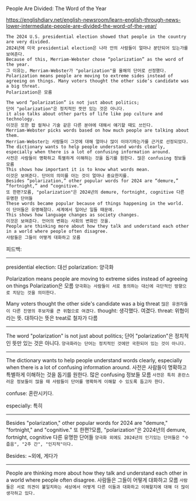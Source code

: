 People Are Divided: The Word of the Year

https://englishdiary.net/english-newsroom/learn-english-through-news-lower-intermediate-people-are-divided-the-word-of-the-year/

```
The 2024 U.S. presidential election showed that people in the country are very divided.
2024년에 미국 presidential election은 나라 안의 사람들이 얼마나 분단되어 있는가를 보여준다.
Because of this, Merriam-Webster chose “polarization” as the word of the year. 
그 이유는, Merriam-Webster가 "polarization"을 올해의 단어로 선정했다.
Polarization means people are moving to extreme sides instead of agreeing on things. Many voters thought the other side’s candidate was a big threat.
Polarization은 모름

The word “polarization” is not just about politics;
단어 "polarization"은 정치적인 뜻만 있는 것은 아니다.
it also talks about other parts of life like pop culture and technology.
이것은 또한 팝 컬쳐나 기술 같은 다른 분야에 대해서 얘기할 때도 쓰인다.
Merriam-Webster picks words based on how much people are talking about them.
Merriam-Webster는 사람들이 그것에 대해 얼마나 많이 이야기하는가를 근거로 선정되었다.
The dictionary wants to help people understand words clearly, especially when there is a lot of confusing information around.
사전은 사람들이 명확하고 특별하게 이해하는 것을 돕기를 원한다. 많은 confusing 정보들 모름
This shows how important it is to know what words mean.
이것은 보여준다. 단어의 의미를 아는 것이 얼마나 중요한지를.
Besides “polarization,” other popular words for 2024 are “demure,” “fortnight,” and “cognitive.”
또 한편?모름, "polarization"은 2024년의 demure, fortnight, cognitive 다른 유명한 단어들
These words became popular because of things happening in the world.
이 단어들은 유명해졌다. 세계에서 일어난 일들 때문에.
This shows how language changes as society changes.
이것은 보여준다. 언어의 변화는 사회의 변화인 것을.
People are thinking more about how they talk and understand each other in a world where people often disagree.
사람들은 그들이 어떻게 대화하고 모름
```

피드백:

---

presidential election: 대선
polarization: 양극화

Polarization means people are moving to extreme sides instead of agreeing on things
Polarization은 모름
`양극화는 사람들이 서로 동의하는 대신에 극단적인 방향으로 치닫는 것을 의미한다.`

Many voters thought the other side's candidate was a big threat
`많은 유권자들이 다른 진영의 후보자를 큰 위협으로 여겼다.`
thought: 생각했다. 여겼다.
threat: 위협이라는 뜻. 대하다는 뜻은 treat로 철자가 다름

---

The word "polarization" is not just about politics; 
단어 "polarization"은 정치적인 뜻만 있는 것은 아니다.
`양극화라는 단어는 정치적인 것에만 국한되어 있는 것이 아니다.`

---

The dictionary wants to help people understand words clearly, especially when there is a lot of confusing information around.
사전은 사람들이 명확하고 특별하게 이해하는 것을 돕기를 원한다. 많은 confusing 정보들 모름
`사전은 특히 혼란스러운 정보들이 많을 때 사람들이 단어를 명확하게 이해할 수 있도록 돕고자 한다.`

confuse: 혼란시키다.

especially: 특히

---

Besides "polarization," other popular words for 2024 are "demure," "fortnight," and "cognitive."
또 한편?모름, "polarization"은 2024년의 demure, fortnight, cognitive 다른 유명한 단어들
`양극화 외에도 2024년의 인기있는 단어들은 "수줍음", "2주 간", "인지적"이다.`

Besides: ~외에, 게다가

---


People are thinking more about how they talk and understand each other in a world where people often disagree.
사람들은 그들이 어떻게 대화하고 모름
`사람들은 서로 의견이 불일치하는 세상에서 어떻게 다른 이들과 대화하고 이해할지에 대해 더 많이 생각하고 있다.`
